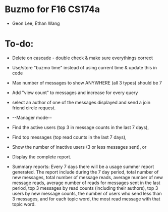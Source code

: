 # Buzmo for F16 CS174a
* Geon Lee, Ethan Wang

# To-do:

* Delete on cascade - double check & make sure everythings correct

* Use/store "buzmo time" instead of using current time & update this in code

* Max number of messages to show ANYWHERE (all 3 types) should be 7

* Add "view count" to messages and increase for every query

*  select an author of one of the messages displayed and send a join friend circle request.


* --Manager mode--
* Find the active users (top 3 in message counts in the last 7 days),
* Find top messages (top read counts in the last 7 days),
* Show the number of inactive users (3 or less messages sent), or
* Display the complete report.

* Summary reports: Every 7 days there will be a usage summer report generated. The report include during
the 7 day period, total number of new messages, total number of message reads, average number of new
message reads, average number of reads for messages sent in the last period, top 3 messages by read
counts (including their authors), top 3 users by new message counts, the number of users who send less
than 3 messages, and for each topic word, the most read message with that topic word.

